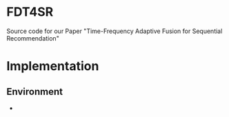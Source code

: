 # FDT4SR
Source code for our Paper "Time-Frequency Adaptive Fusion for Sequential Recommendation"
# Implementation
## Environment
*
